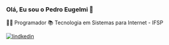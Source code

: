 ### Olá, Eu sou o Pedro Eugelmi 👋
👨‍💻 Programador 
📚 Tecnologia em Sistemas para Internet - IFSP

[![lindkedin](https://img.shields.io/badge/LinkedIn-0077B5?style=for-the-badge&logo=linkedin&logoColor=white)](https://www.linkedin.com/in/pedro-eugelmi-3124a323a/)


